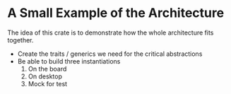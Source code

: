 A Small Example of the Architecture
===================================

The idea of this crate is to demonstrate how the whole architecture fits
together.

* Create the traits / generics we need for the critical abstractions
* Be able to build three instantiations
    1. On the board
    2. On desktop
    3. Mock for test
